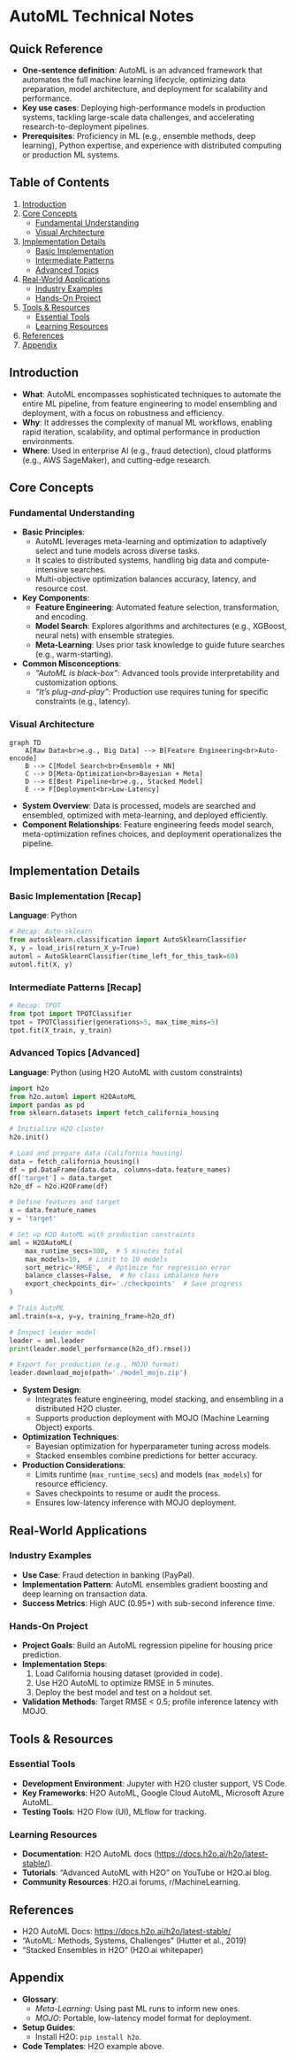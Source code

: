 # AutoML Technical Notes
<!-- [A rectangular image illustrating an advanced AutoML workflow: a programmer feeding a large, complex dataset into an AutoML system running on a distributed cluster, the system orchestrating feature engineering, multi-model ensembling, and meta-learning, with a final optimized model deployed in a production environment, displaying detailed metrics like AUC, inference latency, and resource utilization.] -->

## Quick Reference
- **One-sentence definition**: AutoML is an advanced framework that automates the full machine learning lifecycle, optimizing data preparation, model architecture, and deployment for scalability and performance.
- **Key use cases**: Deploying high-performance models in production systems, tackling large-scale data challenges, and accelerating research-to-deployment pipelines.
- **Prerequisites**: Proficiency in ML (e.g., ensemble methods, deep learning), Python expertise, and experience with distributed computing or production ML systems.

## Table of Contents
1. [Introduction](#introduction)  
2. [Core Concepts](#core-concepts)  
    - [Fundamental Understanding](#fundamental-understanding)  
    - [Visual Architecture](#visual-architecture)  
3. [Implementation Details](#implementation-details)  
    - [Basic Implementation](#basic-implementation)  
    - [Intermediate Patterns](#intermediate-patterns)  
    - [Advanced Topics](#advanced-topics)  
4. [Real-World Applications](#real-world-applications)  
    - [Industry Examples](#industry-examples)  
    - [Hands-On Project](#hands-on-project)  
5. [Tools & Resources](#tools--resources)  
    - [Essential Tools](#essential-tools)  
    - [Learning Resources](#learning-resources)  
6. [References](#references)  
7. [Appendix](#appendix)  

## Introduction
- **What**: AutoML encompasses sophisticated techniques to automate the entire ML pipeline, from feature engineering to model ensembling and deployment, with a focus on robustness and efficiency.  
- **Why**: It addresses the complexity of manual ML workflows, enabling rapid iteration, scalability, and optimal performance in production environments.  
- **Where**: Used in enterprise AI (e.g., fraud detection), cloud platforms (e.g., AWS SageMaker), and cutting-edge research.

## Core Concepts
### Fundamental Understanding
- **Basic Principles**:  
  - AutoML leverages meta-learning and optimization to adaptively select and tune models across diverse tasks.  
  - It scales to distributed systems, handling big data and compute-intensive searches.  
  - Multi-objective optimization balances accuracy, latency, and resource cost.  
- **Key Components**:  
  - **Feature Engineering**: Automated feature selection, transformation, and encoding.  
  - **Model Search**: Explores algorithms and architectures (e.g., XGBoost, neural nets) with ensemble strategies.  
  - **Meta-Learning**: Uses prior task knowledge to guide future searches (e.g., warm-starting).  
- **Common Misconceptions**:  
  - *“AutoML is black-box”*: Advanced tools provide interpretability and customization options.  
  - *“It’s plug-and-play”*: Production use requires tuning for specific constraints (e.g., latency).

### Visual Architecture
```mermaid
graph TD
    A[Raw Data<br>e.g., Big Data] --> B[Feature Engineering<br>Auto-encode]
    B --> C[Model Search<br>Ensemble + NN]
    C --> D[Meta-Optimization<br>Bayesian + Meta]
    D --> E[Best Pipeline<br>e.g., Stacked Model]
    E --> F[Deployment<br>Low-Latency]
```
- **System Overview**: Data is processed, models are searched and ensembled, optimized with meta-learning, and deployed efficiently.  
- **Component Relationships**: Feature engineering feeds model search, meta-optimization refines choices, and deployment operationalizes the pipeline.

## Implementation Details
### Basic Implementation [Recap]
**Language**: Python  
```py
# Recap: Auto-sklearn
from autosklearn.classification import AutoSklearnClassifier
X, y = load_iris(return_X_y=True)
automl = AutoSklearnClassifier(time_left_for_this_task=60)
automl.fit(X, y)
```

### Intermediate Patterns [Recap]
```py
# Recap: TPOT
from tpot import TPOTClassifier
tpot = TPOTClassifier(generations=5, max_time_mins=5)
tpot.fit(X_train, y_train)
```

### Advanced Topics [Advanced]
**Language**: Python (using H2O AutoML with custom constraints)  
```py
import h2o
from h2o.automl import H2OAutoML
import pandas as pd
from sklearn.datasets import fetch_california_housing

# Initialize H2O cluster
h2o.init()

# Load and prepare data (California housing)
data = fetch_california_housing()
df = pd.DataFrame(data.data, columns=data.feature_names)
df['target'] = data.target
h2o_df = h2o.H2OFrame(df)

# Define features and target
x = data.feature_names
y = 'target'

# Set up H2O AutoML with production constraints
aml = H2OAutoML(
    max_runtime_secs=300,  # 5 minutes total
    max_models=10,  # Limit to 10 models
    sort_metric='RMSE',  # Optimize for regression error
    balance_classes=False,  # No class imbalance here
    export_checkpoints_dir='./checkpoints'  # Save progress
)

# Train AutoML
aml.train(x=x, y=y, training_frame=h2o_df)

# Inspect leader model
leader = aml.leader
print(leader.model_performance(h2o_df).rmse())

# Export for production (e.g., MOJO format)
leader.download_mojo(path='./model_mojo.zip')
```
- **System Design**:  
  - Integrates feature engineering, model stacking, and ensembling in a distributed H2O cluster.  
  - Supports production deployment with MOJO (Machine Learning Object) exports.  
- **Optimization Techniques**:  
  - Bayesian optimization for hyperparameter tuning across models.  
  - Stacked ensembles combine predictions for better accuracy.  
- **Production Considerations**:  
  - Limits runtime (`max_runtime_secs`) and models (`max_models`) for resource efficiency.  
  - Saves checkpoints to resume or audit the process.  
  - Ensures low-latency inference with MOJO deployment.

## Real-World Applications
### Industry Examples
- **Use Case**: Fraud detection in banking (PayPal).  
- **Implementation Pattern**: AutoML ensembles gradient boosting and deep learning on transaction data.  
- **Success Metrics**: High AUC (0.95+) with sub-second inference time.  

### Hands-On Project
- **Project Goals**: Build an AutoML regression pipeline for housing price prediction.  
- **Implementation Steps**:  
  1. Load California housing dataset (provided in code).  
  2. Use H2O AutoML to optimize RMSE in 5 minutes.  
  3. Deploy the best model and test on a holdout set.  
- **Validation Methods**: Target RMSE < 0.5; profile inference latency with MOJO.

## Tools & Resources
### Essential Tools
- **Development Environment**: Jupyter with H2O cluster support, VS Code.  
- **Key Frameworks**: H2O AutoML, Google Cloud AutoML, Microsoft Azure AutoML.  
- **Testing Tools**: H2O Flow (UI), MLflow for tracking.  

### Learning Resources
- **Documentation**: H2O AutoML docs (https://docs.h2o.ai/h2o/latest-stable/).  
- **Tutorials**: “Advanced AutoML with H2O” on YouTube or H2O.ai blog.  
- **Community Resources**: H2O.ai forums, r/MachineLearning.  

## References
- H2O AutoML Docs: https://docs.h2o.ai/h2o/latest-stable/  
- “AutoML: Methods, Systems, Challenges” (Hutter et al., 2019)  
- “Stacked Ensembles in H2O” (H2O.ai whitepaper)  

## Appendix
- **Glossary**:  
  - *Meta-Learning*: Using past ML runs to inform new ones.  
  - *MOJO*: Portable, low-latency model format for deployment.  
- **Setup Guides**:  
  - Install H2O: `pip install h2o`.  
- **Code Templates**: H2O example above.
